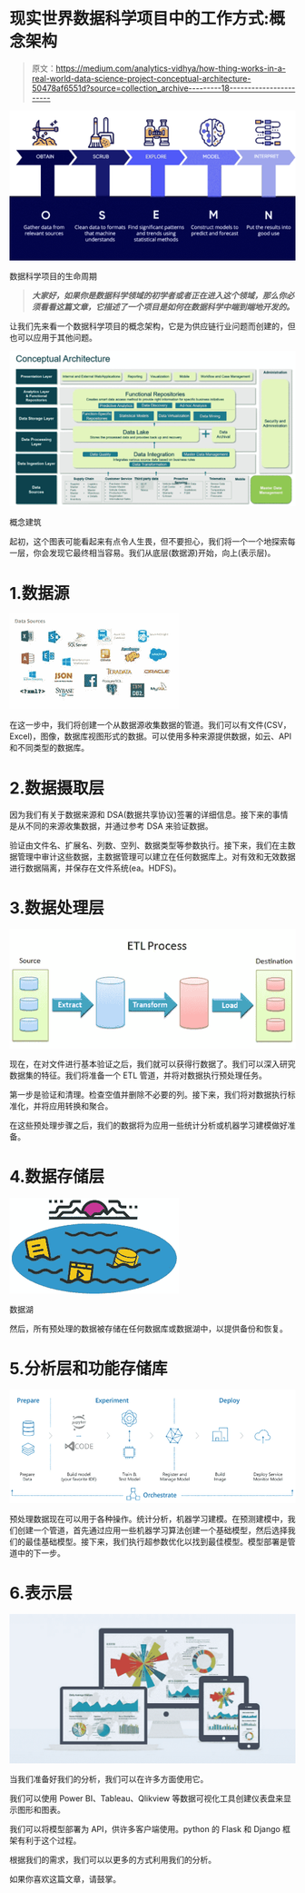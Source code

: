 # 现实世界数据科学项目中的工作方式:概念架构

> 原文：<https://medium.com/analytics-vidhya/how-thing-works-in-a-real-world-data-science-project-conceptual-architecture-50478af6551d?source=collection_archive---------18----------------------->

![](img/2df3c0cec4029c08ea8cd543b252ead4.png)

数据科学项目的生命周期

> ***大家好，如果你是数据科学领域的初学者或者正在进入这个领域，那么你必须看看这篇文章，它描述了一个项目是如何在数据科学中端到端地开发的。***

让我们先来看一个数据科学项目的概念架构，它是为供应链行业问题而创建的，但也可以应用于其他问题。

![](img/c727be30651450731d9f6381cc79be73.png)

概念建筑

起初，这个图表可能看起来有点令人生畏，但不要担心，我们将一个一个地探索每一层，你会发现它最终相当容易。我们从底层(数据源)开始，向上(表示层)。

# 1.数据源

![](img/30dd4b0783a20becb7a9bd01cdfabbd0.png)

在这一步中，我们将创建一个从数据源收集数据的管道。我们可以有文件(CSV，Excel)，图像，数据库视图形式的数据。可以使用多种来源提供数据，如云、API 和不同类型的数据库。

# 2.数据摄取层

因为我们有关于数据来源和 DSA(数据共享协议)签署的详细信息。接下来的事情是从不同的来源收集数据，并通过参考 DSA 来验证数据。

验证由文件名、扩展名、列数、空列、数据类型等参数执行。接下来，我们在主数据管理中审计这些数据，主数据管理可以建立在任何数据库上。对有效和无效数据进行数据隔离，并保存在文件系统(ea。HDFS)。

# 3.数据处理层

![](img/568f05b31e8f8388251f89143c828f8d.png)

现在，在对文件进行基本验证之后，我们就可以获得行数据了。我们可以深入研究数据集的特征。我们将准备一个 ETL 管道，并将对数据执行预处理任务。

第一步是验证和清理。检查空值并删除不必要的列。接下来，我们将对数据执行标准化，并将应用转换和聚合。

在这些预处理步骤之后，我们的数据将为应用一些统计分析或机器学习建模做好准备。

# 4.数据存储层

![](img/63e044e72ddeba985dd41e857804d931.png)

数据湖

然后，所有预处理的数据被存储在任何数据库或数据湖中，以提供备份和恢复。

# 5.分析层和功能存储库

![](img/9b7d68f8231061ab2bac62e54c480457.png)

预处理数据现在可以用于各种操作。统计分析，机器学习建模。在预测建模中，我们创建一个管道，首先通过应用一些机器学习算法创建一个基础模型，然后选择我们的最佳基础模型。接下来，我们执行超参数优化以找到最佳模型。模型部署是管道中的下一步。

# 6.表示层

![](img/83bec22325fb651b6c5e7a7b25d722ee.png)

当我们准备好我们的分析，我们可以在许多方面使用它。

我们可以使用 Power BI、Tableau、Qlikview 等数据可视化工具创建仪表盘来显示图形和图表。

我们可以将模型部署为 API，供许多客户端使用。python 的 Flask 和 Django 框架有利于这个过程。

根据我们的需求，我们可以以更多的方式利用我们的分析。

如果你喜欢这篇文章，请鼓掌。